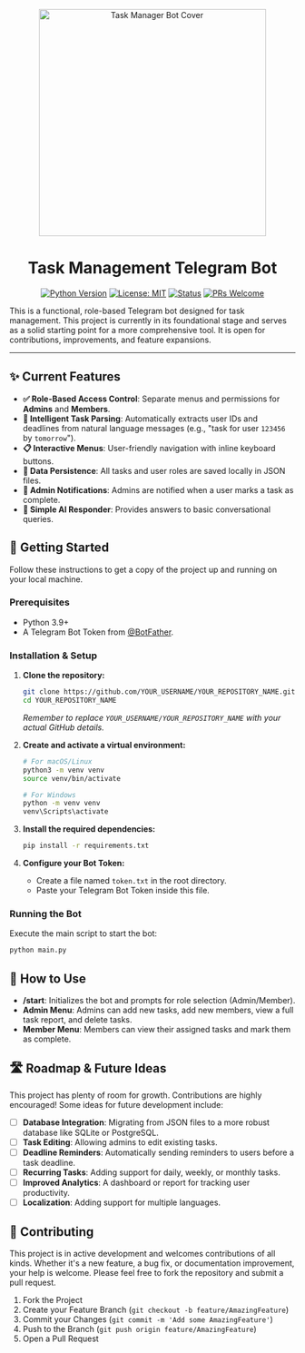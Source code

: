 <p align="center">
  <img src="./assets/bot-cover.png" alt="Task Manager Bot Cover" width="400"/>
</p>

<h1 align="center">Task Management Telegram Bot</h1>

<p align="center">
  <a href="https://www.python.org/downloads/"><img src="https://img.shields.io/badge/Python-3.9+-blue.svg" alt="Python Version"></a>
  <a href="https://opensource.org/licenses/MIT"><img src="https://img.shields.io/badge/License-MIT-yellow.svg" alt="License: MIT"></a>
  <a href="#"><img src="https://img.shields.io/badge/Status-In%20Development-orange.svg" alt="Status"></a>
  <a href="#"><img src="https://img.shields.io/badge/PRs-welcome-brightgreen.svg" alt="PRs Welcome"></a>
</p>

This is a functional, role-based Telegram bot designed for task management. This project is currently in its foundational stage and serves as a solid starting point for a more comprehensive tool. It is open for contributions, improvements, and feature expansions.

---

## ✨ Current Features

-   **✅ Role-Based Access Control**: Separate menus and permissions for **Admins** and **Members**.
-   **🤖 Intelligent Task Parsing**: Automatically extracts user IDs and deadlines from natural language messages (e.g., "task for user `123456` by `tomorrow`").
-   **📋 Interactive Menus**: User-friendly navigation with inline keyboard buttons.
-   **💾 Data Persistence**: All tasks and user roles are saved locally in JSON files.
-   **🔔 Admin Notifications**: Admins are notified when a user marks a task as complete.
-   **💬 Simple AI Responder**: Provides answers to basic conversational queries.

## 🚀 Getting Started

Follow these instructions to get a copy of the project up and running on your local machine.

### Prerequisites

-   Python 3.9+
-   A Telegram Bot Token from [@BotFather](https://t.me/BotFather).

### Installation & Setup

1.  **Clone the repository:**
    ```sh
    git clone https://github.com/YOUR_USERNAME/YOUR_REPOSITORY_NAME.git
    cd YOUR_REPOSITORY_NAME
    ```
    *Remember to replace `YOUR_USERNAME/YOUR_REPOSITORY_NAME` with your actual GitHub details.*

2.  **Create and activate a virtual environment:**
    ```sh
    # For macOS/Linux
    python3 -m venv venv
    source venv/bin/activate

    # For Windows
    python -m venv venv
    venv\Scripts\activate
    ```

3.  **Install the required dependencies:**
    ```sh
    pip install -r requirements.txt
    ```

4.  **Configure your Bot Token:**
    -   Create a file named `token.txt` in the root directory.
    -   Paste your Telegram Bot Token inside this file.

### Running the Bot

Execute the main script to start the bot:
```sh
python main.py
```

## 🤖 How to Use

-   **/start**: Initializes the bot and prompts for role selection (Admin/Member).
-   **Admin Menu**: Admins can add new tasks, add new members, view a full task report, and delete tasks.
-   **Member Menu**: Members can view their assigned tasks and mark them as complete.

## 🛣️ Roadmap & Future Ideas

This project has plenty of room for growth. Contributions are highly encouraged! Some ideas for future development include:

-   [ ] **Database Integration**: Migrating from JSON files to a more robust database like SQLite or PostgreSQL.
-   [ ] **Task Editing**: Allowing admins to edit existing tasks.
-   [ ] **Deadline Reminders**: Automatically sending reminders to users before a task deadline.
-   [ ] **Recurring Tasks**: Adding support for daily, weekly, or monthly tasks.
-   [ ] **Improved Analytics**: A dashboard or report for tracking user productivity.
-   [ ] **Localization**: Adding support for multiple languages.

## 🤝 Contributing

This project is in active development and welcomes contributions of all kinds. Whether it's a new feature, a bug fix, or documentation improvement, your help is welcome. Please feel free to fork the repository and submit a pull request.

1.  Fork the Project
2.  Create your Feature Branch (`git checkout -b feature/AmazingFeature`)
3.  Commit your Changes (`git commit -m 'Add some AmazingFeature'`)
4.  Push to the Branch (`git push origin feature/AmazingFeature`)
5.  Open a Pull Request

